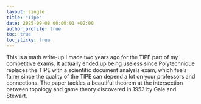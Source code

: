 ```yaml
---
layout: single
title: "Tipe"
date: 2025-09-08 00:00:01 +02:00
author_profile: true
toc: true
toc_sticky: true
---
```


This is a math write-up I made two years ago for the TIPE part of my competitive exams. It actually ended up being useless since Polytechnique replaces the TIPE with a scientific document analysis exam, which feels fairer since the quality of the TIPE can depend a lot on your professors and connections. The paper tackles a beautiful theorem at the intersection between topology and game theory discovered in 1953 by Gale and Stewart.

<object data="/assets/tipeGaleStewart.pdf" width="1000" height="1000" type='application/pdf'></object>
